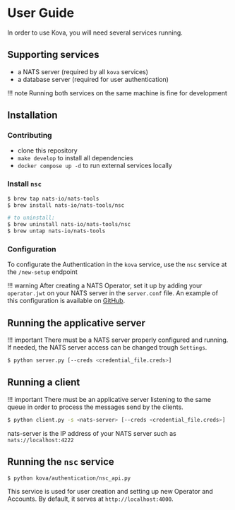 # User Guide

In order to use Kova, you will need several services running.

## Supporting services

- a NATS server (required by all `kova` services)
- a database server (required for user authentication)

!!! note
    Running both services on the same machine is fine for development

## Installation

### Contributing

- clone this repository
- `make develop` to install all dependencies
- `docker compose up -d` to run external services locally

### Install `nsc`

```bash
$ brew tap nats-io/nats-tools
$ brew install nats-io/nats-tools/nsc

# to uninstall:
$ brew uninstall nats-io/nats-tools/nsc
$ brew untap nats-io/nats-tools
```

### Configuration

To configurate the Authentication in the `kova` service, use the `nsc` service at the `/new-setup` endpoint

!!! warning
    After creating a NATS Operator, set it up by adding your `operator.jwt` on your NATS server in the `server.conf` file. An example of this configuration is available on [GitHub](https://github.com/adimian/kova).

## Running the applicative server

!!! important
    There must be a NATS server properly configured and running. If needed, the NATS server access can be changed trough `Settings`.

```bash
$ python server.py [--creds <credential_file.creds>]
```

## Running a client

!!! important
    There must be an applicative server listening to the same queue in order to process the messages send by the clients.

```bash
$ python client.py -s <nats-server> [--creds <credential_file.creds>]
```

nats-server is the IP address of your NATS server such as `nats://localhost:4222`

## Running the `nsc` service

```bash
$ python kova/authentication/nsc_api.py
```

This service is used for user creation and setting up new Operator and Accounts. By default, it serves at ``http://localhost:4000``.
